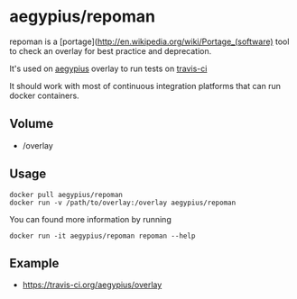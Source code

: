 # aegypius/repoman

repoman is a [portage](http://en.wikipedia.org/wiki/Portage_(software) tool to check
an overlay for best practice and deprecation.

It's used on [aegypius](https://github.com/aegypius/overlay) overlay to run tests on [travis-ci](https://travis-ci.org)

It should work with most of continuous integration platforms that can run docker containers.

## Volume

- /overlay

## Usage

    docker pull aegypius/repoman
    docker run -v /path/to/overlay:/overlay aegypius/repoman

You can found more information by running

    docker run -it aegypius/repoman repoman --help

## Example 

- https://travis-ci.org/aegypius/overlay
